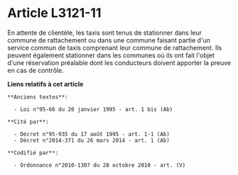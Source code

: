 # Article L3121-11

En attente de clientèle, les taxis sont tenus de stationner dans leur commune de rattachement ou dans une commune faisant
partie d'un service commun de taxis comprenant leur commune de rattachement. Ils peuvent également stationner dans les
communes où ils ont fait l'objet d'une réservation préalable dont les conducteurs doivent apporter la preuve en cas de
contrôle.

**Liens relatifs à cet article**

	**Anciens textes**:

	  - Loi n°95-66 du 20 janvier 1995 - art. 1 bis (Ab)

	**Cité par**:

	  - Décret n°95-935 du 17 août 1995 - art. 1-1 (Ab)
	  - Décret n°2014-371 du 26 mars 2014 - art. 1 (Ab)

	**Codifié par**:

	  - Ordonnance n°2010-1307 du 28 octobre 2010 - art. (V)
